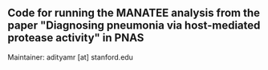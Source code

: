 ## Code for running the MANATEE analysis from the paper "Diagnosing pneumonia via host-mediated protease activity" in PNAS

Maintainer: adityamr [at] stanford.edu
